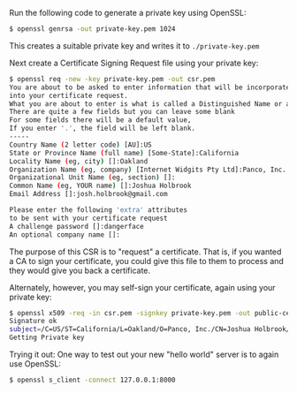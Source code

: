 Run the following code to generate a private key using OpenSSL:

```bash
$ openssl genrsa -out private-key.pem 1024
```

This creates a suitable private key and writes it to `./private-key.pem`

Next create a Certificate Signing Request file using your private key:

```bash
$ openssl req -new -key private-key.pem -out csr.pem
You are about to be asked to enter information that will be incorporated
into your certificate request.
What you are about to enter is what is called a Distinguished Name or a DN.
There are quite a few fields but you can leave some blank
For some fields there will be a default value,
If you enter '.', the field will be left blank.
-----
Country Name (2 letter code) [AU]:US
State or Province Name (full name) [Some-State]:California
Locality Name (eg, city) []:Oakland
Organization Name (eg, company) [Internet Widgits Pty Ltd]:Panco, Inc.
Organizational Unit Name (eg, section) []:
Common Name (eg, YOUR name) []:Joshua Holbrook
Email Address []:josh.holbrook@gmail.com

Please enter the following 'extra' attributes
to be sent with your certificate request
A challenge password []:dangerface
An optional company name []:
```

The purpose of this CSR is to "request" a certificate. That is, if you wanted a CA to sign your certificate, you could give this file to them to process and they would give you back a certificate.

Alternately, however, you may self-sign your certificate, again using your private key:

```bash
$ openssl x509 -req -in csr.pem -signkey private-key.pem -out public-cert.pem
Signature ok
subject=/C=US/ST=California/L=Oakland/O=Panco, Inc./CN=Joshua Holbrook/emailAddress=josh.holbrook@gmail.com
Getting Private key
```

Trying it out:
One way to test out your new "hello world" server is to again use OpenSSL:

```bash
$ openssl s_client -connect 127.0.0.1:8000
```
